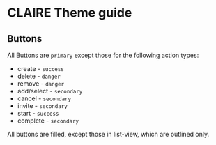 # CLAIRE Theme guide

## Buttons

All Buttons are `primary` except those for the following action types:

- create - `success`
- delete - `danger`
- remove - `danger`
- add/select - `secondary`
- cancel - `secondary`
- invite - `secondary`
- start - `success`
- complete - `secondary`

All buttons are filled, except those in list-view, which are outlined only.